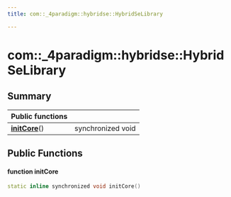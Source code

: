 ```yaml
---
title: com::_4paradigm::hybridse::HybridSeLibrary

---
```

# com::_4paradigm::hybridse::HybridSeLibrary



## Summary


|  Public functions|            |
| -------------- | -------------- |
|**[initCore](/hybridse/usage/api/c++/Classes/classcom_1_1__4paradigm_1_1hybridse_1_1_hybrid_se_library.md#function-initcore)**()| synchronized void  |

## Public Functions

#### function initCore

```cpp
static inline synchronized void initCore()
```



